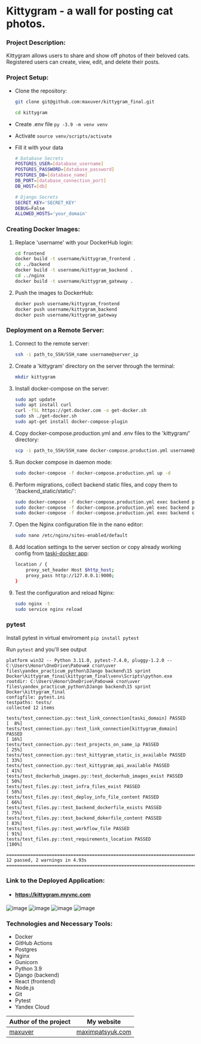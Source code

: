 # Kittygram - a wall for posting cat photos.

### Project Description:

Kittygram allows users to share and show off photos of their beloved cats. Registered users can create, view, edit, and delete their posts.

### Project Setup:

- Clone the repository:

    ```bash
    git clone git@github.com:maxuver/kittygram_final.git
    ```
    ```bash
    cd kittygram
    ```
 - Create .env file ```py -3.9 -m venv venv```
 - Activate ```source venv/scripts/activate```
   
 - Fill it with your data

    ```bash
   # Database Secrets
    POSTGRES_USER=[database_username]
    POSTGRES_PASSWORD=[database_password]
    POSTGRES_DB=[database_name]
    DB_PORT=[database_connection_port]
    DB_HOST=[db]

   # Django Secrets
   SECRET_KEY='SECRET_KEY'
   DEBUG=False
   ALLOWED_HOSTS='your_domain'
    ```

### Creating Docker Images:

1. Replace 'username' with your DockerHub login:

    ```bash
    cd frontend
    docker build -t username/kittygram_frontend .
    cd ../backend
    docker build -t username/kittygram_backend .
    cd ../nginx
    docker build -t username/kittygram_gateway . 
    ```

2. Push the images to DockerHub:

    ```bash
    docker push username/kittygram_frontend
    docker push username/kittygram_backend
    docker push username/kittygram_gateway
    ```
  
### Deployment on a Remote Server:

1. Connect to the remote server:

    ```bash
    ssh -i path_to_SSH/SSH_name username@server_ip 
    ```

2. Create a 'kittygram' directory on the server through the terminal:

    ```bash
    mkdir kittygram
    ```

3. Install docker-compose on the server:

    ```bash
    sudo apt update
    sudo apt install curl
    curl -fSL https://get.docker.com -o get-docker.sh
    sudo sh ./get-docker.sh
    sudo apt-get install docker-compose-plugin
    ```

4. Copy docker-compose.production.yml and .env files to the 'kittygram/' directory:

    ```bash
    scp -i path_to_SSH/SSH_name docker-compose.production.yml username@server_ip:/home/username/kittygram/docker-compose.production.yml
    ```

5. Run docker compose in daemon mode:

    ```bash
    sudo docker-compose -f docker-compose.production.yml up -d
    ```

6. Perform migrations, collect backend static files, and copy them to '/backend_static/static/':

    ```bash
    sudo docker-compose -f docker-compose.production.yml exec backend python manage.py migrate
    sudo docker-compose -f docker-compose.production.yml exec backend python manage.py collectstatic
    sudo docker-compose -f docker-compose.production.yml exec backend cp -r /app/collected_static/. /backend_static/static/
    ```

7. Open the Nginx configuration file in the nano editor:

    ```bash
    sudo nano /etc/nginx/sites-enabled/default
   
    ```

8. Add location settings to the server section or copy already working config from [taski-docker app](https://github.com/maxuver/taski-docker/blob/main/README.md):

    ```bash
    location / {
        proxy_set_header Host $http_host;
        proxy_pass http://127.0.0.1:9000;
    }
    ```

9. Test the configuration and reload Nginx:

    ```bash
    sudo nginx -t 
    sudo service nginx reload
    ```

### pytest

Install pytest in virtual enviroment ```pip install pytest```

Run ```pytest``` and you'll see output

 ```==================================================================================== test session starts =====================================================================================
platform win32 -- Python 3.11.0, pytest-7.4.0, pluggy-1.2.0 -- C:\Users\Honor\OneDrive\Рабочий стол\uver files\yandex_practicum_python\DJango backend\15 sprint Docker\kittygram_finai\kittygram_final\venv\Scripts\python.exe
rootdir: C:\Users\Honor\OneDrive\Рабочий стол\uver files\yandex_practicum_python\DJango backend\15 sprint Docker\kittygram_final
configfile: pytest.ini
testpaths: tests/
collected 12 items

tests/test_connection.py::test_link_connection[taski_domain] PASSED                                                                                                                     [  8%]
tests/test_connection.py::test_link_connection[kittygram_domain] PASSED                                                                                                                 [ 16%]
tests/test_connection.py::test_projects_on_same_ip PASSED                                                                                                                               [ 25%]
tests/test_connection.py::test_kittygram_static_is_available PASSED                                                                                                                     [ 33%]
tests/test_connection.py::test_kittygram_api_available PASSED                                                                                                                           [ 41%]
tests/test_dockerhub_images.py::test_dockerhub_images_exist PASSED                                                                                                                      [ 50%]
tests/test_files.py::test_infra_files_exist PASSED                                                                                                                                      [ 58%]
tests/test_files.py::test_deploy_info_file_content PASSED                                                                                                                               [ 66%]
tests/test_files.py::test_backend_dockerfile_exists PASSED                                                                                                                              [ 75%]
tests/test_files.py::test_backend_dokerfile_content PASSED                                                                                                                              [ 83%]
tests/test_files.py::test_workflow_file PASSED                                                                                                                                          [ 91%]
tests/test_files.py::test_requirements_location PASSED                                                                                                                                  [100%] 

=============================================================================== 12 passed, 2 warnings in 4.93s ===============================================================================
```

 
### Link to the Deployed Application:

- #### https://kittygram.myvnc.com
![image](https://github.com/maxuver/kittygram_final/assets/78837452/3a652f01-dea3-4c47-8840-29d0f537e0e0)
![image](https://github.com/maxuver/kittygram_final/assets/78837452/700bd638-e639-4ae0-b083-1066d50cd675)
![image](https://github.com/maxuver/kittygram_final/assets/78837452/453c5a6a-1b33-41fc-869b-eba660644199)
![image](https://github.com/maxuver/kittygram_final/assets/78837452/9f34fbee-9ad3-4aa7-b5e6-4714e4435720)

### Technologies and Necessary Tools:

- Docker
- GitHub Actions
- Postgres
- Nginx
- Gunicorn
- Python 3.9
- Django (backend)
- React (frontend)
- Node.js
- Git
- Pytest
- Yandex Cloud

Author of the project | My website
------------- | -------------
[maxuver](https://github.com/maxuver) | [maximpatsyuk.com](https://maximpatsyuk.com)
